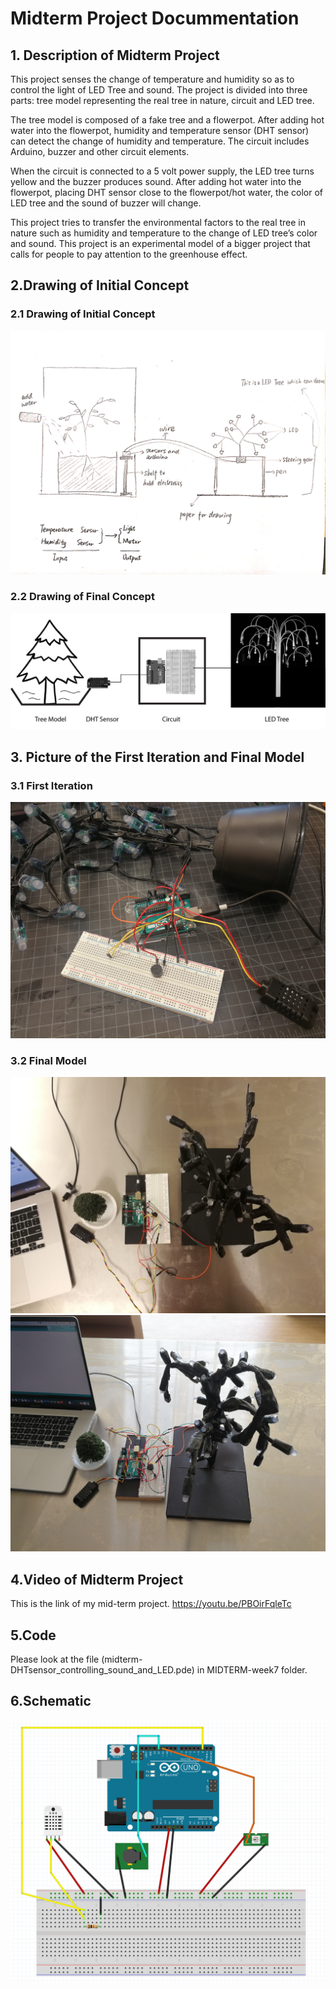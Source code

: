 # Midterm Project Docummentation
## 1. Description of Midterm Project
This project senses the change of temperature and humidity so as to control the light of LED Tree and sound. The project is divided into three parts: tree model representing the real tree in nature, circuit and LED tree. 

The tree model is composed of a fake tree and a flowerpot. After adding hot water into the flowerpot, humidity and temperature sensor (DHT sensor) can detect the change of humidity and temperature. The circuit includes Arduino, buzzer and other circuit elements. 

When the circuit is connected to a 5 volt power supply, the LED tree turns yellow and the buzzer produces sound. After adding hot water into the flowerpot, placing DHT sensor close to the flowerpot/hot water, the color of LED tree and the sound of buzzer will change.

This project tries to transfer the environmental factors to the real tree in nature such as humidity and temperature to the change of LED tree’s color and sound. This project is an experimental model of a bigger project that calls for people to pay attention to the greenhouse effect.

## 2.Drawing of Initial Concept
### 2.1 Drawing of Initial Concept
![alt text](https://github.com/xuanxuan9520/Digital-Elctr-hw/blob/master/MIDTERM-week7/images-week7/sketch%20of%20midterm%20project.png)

### 2.2 Drawing of Final Concept
![alt text](https://github.com/xuanxuan9520/Digital-Elctr-hw/blob/master/MIDTERM-week7/images-week7/final%20sketch%20of%20midterm%20project.jpg)

## 3. Picture of the First Iteration and Final Model
### 3.1 First Iteration
![alt text](https://github.com/xuanxuan9520/Digital-Elctr-hw/blob/master/MIDTERM-week7/images-week7/first%20iteration%20of%20midterm%20project.jpeg)

### 3.2 Final Model
![alt text](https://github.com/xuanxuan9520/Digital-Elctr-hw/blob/master/MIDTERM-week7/images-week7/midterm%20project%20final%20model-1.jpeg)
![alt text](https://github.com/xuanxuan9520/Digital-Elctr-hw/blob/master/MIDTERM-week7/images-week7/midterm%20project%20final%20model-2.jpeg)

## 4.Video of Midterm Project
This is the link of my mid-term project.
https://youtu.be/PBOirFqleTc

## 5.Code
Please look at the file (midterm-DHTsensor_controlling_sound_and_LED.pde) in MIDTERM-week7 folder.

## 6.Schematic
![alt text](https://github.com/xuanxuan9520/Digital-Elctr-hw/blob/master/MIDTERM-week7/images-week7/schematics%20of%20midterm%20project.png)

